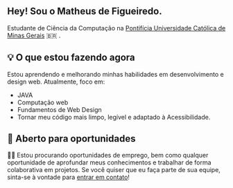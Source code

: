Hey! Sou o Matheus de Figueiredo.
---

Estudante de Ciência da Computação na [Pontifícia Universidade Católica de Minas Gerais](https://www.pucminas.br) 🇧🇷  <span> </span>.

## 💡 O que estou fazendo agora
Estou aprendendo e melhorando minhas habilidades em desenvolvimento e design web. Atualmente, foco em:
- JAVA
- Computação web
- Fundamentos de Web Design
- Tornar meu código mais limpo, legível e adaptado à Acessibilidade.

## 🚀 Aberto para oportunidades
👋🏾 Estou procurando oportunidades de emprego, bem como qualquer oportunidade de aprofundar meus conhecimentos e trabalhar de forma colaborativa em projetos. Se você quiser que eu faça parte de sua equipe, sinta-se à vontade para [entrar em contato](mailto:matheus.figueiredo.1275135@sga.pucminas.br)!
